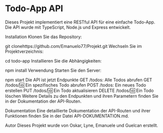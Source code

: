 # Todo-App API

Dieses Projekt implementiert eine RESTful API für eine einfache Todo-App. Die API wurde mit TypeScript, Node.js und Express entwickelt.

Installation
Klonen Sie das Repository:

git clonehttps://github.com/Emanuelo77/Projekt.git
Wechseln Sie im Projektverzeichnis:

cd todo-app
Installieren Sie die Abhängigkeiten:

npm install
Verwendung
Starten Sie den Server:

npm start
Die API ist jetzt 
Endpunkte
GET /todos: Alle Todos abrufen
GET /todos/:id: Ein spezifisches Todo abrufen
POST /todos: Ein neues Todo erstellen
PUT /todos/:id: Ein Todo aktualisieren
DELETE /todos/:id: Ein Todo löschen
Weitere Details zu den Endpunkten und ihren Parametern finden Sie in der Dokumentation der API-Routen.

Dokumentation
Eine detaillierte Dokumentation der API-Routen und ihrer Funktionen finden Sie in der Datei API-DOKUMENTATION.md.

Autor
Dieses Projekt wurde von Oskar, Lyne, Emanuele und Guelcan erstellt.